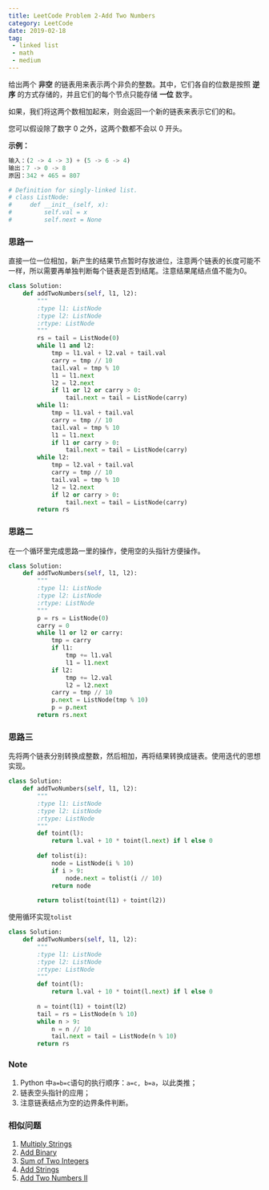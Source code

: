 ```yaml
---
title: LeetCode Problem 2-Add Two Numbers
category: LeetCode
date: 2019-02-18
tag:
 - linked list
 - math
 - medium
---
```


给出两个 **非空** 的链表用来表示两个非负的整数。其中，它们各自的位数是按照 **逆序** 的方式存储的，并且它们的每个节点只能存储 **一位** 数字。

如果，我们将这两个数相加起来，则会返回一个新的链表来表示它们的和。

您可以假设除了数字 0 之外，这两个数都不会以 0 开头。

**示例：**

```python
输入：(2 -> 4 -> 3) + (5 -> 6 -> 4)
输出：7 -> 0 -> 8
原因：342 + 465 = 807
```

```python
# Definition for singly-linked list.
# class ListNode:
#     def __init__(self, x):
#         self.val = x
#         self.next = None
```

### 思路一

直接一位一位相加，新产生的结果节点暂时存放进位，注意两个链表的长度可能不一样，所以需要再单独判断每个链表是否到结尾。注意结果尾结点值不能为0。

```python
class Solution:
    def addTwoNumbers(self, l1, l2):
        """
        :type l1: ListNode
        :type l2: ListNode
        :rtype: ListNode
        """
        rs = tail = ListNode(0)
        while l1 and l2:
            tmp = l1.val + l2.val + tail.val
            carry = tmp // 10
            tail.val = tmp % 10
            l1 = l1.next
            l2 = l2.next
            if l1 or l2 or carry > 0:
                tail.next = tail = ListNode(carry)
        while l1:
            tmp = l1.val + tail.val
            carry = tmp // 10
            tail.val = tmp % 10
            l1 = l1.next
            if l1 or carry > 0:
                tail.next = tail = ListNode(carry)
        while l2:
            tmp = l2.val + tail.val
            carry = tmp // 10
            tail.val = tmp % 10
            l2 = l2.next
            if l2 or carry > 0:
                tail.next = tail = ListNode(carry)
        return rs
```

### 思路二

在一个循环里完成思路一里的操作，使用空的头指针方便操作。

```python
class Solution:
    def addTwoNumbers(self, l1, l2):
        """
        :type l1: ListNode
        :type l2: ListNode
        :rtype: ListNode
        """
        p = rs = ListNode(0)
        carry = 0
        while l1 or l2 or carry:
            tmp = carry
            if l1:
                tmp += l1.val
                l1 = l1.next
            if l2:
                tmp += l2.val
                l2 = l2.next
            carry = tmp // 10
            p.next = ListNode(tmp % 10)
            p = p.next
        return rs.next
```

### 思路三

先将两个链表分别转换成整数，然后相加，再将结果转换成链表。使用迭代的思想实现。

```python
class Solution:
    def addTwoNumbers(self, l1, l2):
        """
        :type l1: ListNode
        :type l2: ListNode
        :rtype: ListNode
        """
        def toint(l):
            return l.val + 10 * toint(l.next) if l else 0
        
        def tolist(i):
            node = ListNode(i % 10)
            if i > 9:
                node.next = tolist(i // 10)
            return node
        
        return tolist(toint(l1) + toint(l2))
```

使用循环实现`tolist`

```python
class Solution:
    def addTwoNumbers(self, l1, l2):
        """
        :type l1: ListNode
        :type l2: ListNode
        :rtype: ListNode
        """
        def toint(l):
            return l.val + 10 * toint(l.next) if l else 0
        
        n = toint(l1) + toint(l2)
        tail = rs = ListNode(n % 10)
        while n > 9:
            n = n // 10
            tail.next = tail = ListNode(n % 10)
        return rs
```

### Note

1. Python 中`a=b=c`语句的执行顺序：`a=c, b=a`，以此类推；
2. 链表空头指针的应用；
3. 注意链表结点为空的边界条件判断。

### 相似问题

1. [Multiply Strings](https://leetcode.com/problems/multiply-strings/)
2. [Add Binary](https://leetcode.com/problems/add-binary/)
3. [Sum of Two Integers](https://leetcode.com/problems/sum-of-two-integers/)
4. [Add Strings](https://leetcode.com/problems/add-strings/)
5. [Add Two Numbers II](https://leetcode.com/problems/add-two-numbers-ii/)

